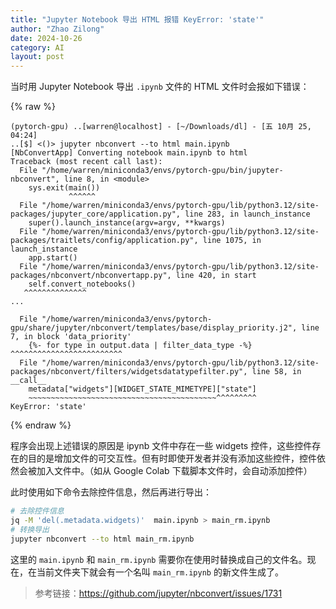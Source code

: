 ```yaml
---
title: "Jupyter Notebook 导出 HTML 报错 KeyError: 'state'"
author: "Zhao Zilong"
date: 2024-10-26
category: AI
layout: post
---
```


当时用 Jupyter Notebook 导出 `.ipynb` 文件的 HTML 文件时会报如下错误：

{% raw %}

```plaintext
(pytorch-gpu) ..[warren@localhost] - [~/Downloads/dl] - [五 10月 25, 04:24]
..[$] <()> jupyter nbconvert --to html main.ipynb
[NbConvertApp] Converting notebook main.ipynb to html
Traceback (most recent call last):
  File "/home/warren/miniconda3/envs/pytorch-gpu/bin/jupyter-nbconvert", line 8, in <module>
    sys.exit(main())
             ^^^^^^
  File "/home/warren/miniconda3/envs/pytorch-gpu/lib/python3.12/site-packages/jupyter_core/application.py", line 283, in launch_instance
    super().launch_instance(argv=argv, **kwargs)
  File "/home/warren/miniconda3/envs/pytorch-gpu/lib/python3.12/site-packages/traitlets/config/application.py", line 1075, in launch_instance
    app.start()
  File "/home/warren/miniconda3/envs/pytorch-gpu/lib/python3.12/site-packages/nbconvert/nbconvertapp.py", line 420, in start
    self.convert_notebooks()
   ^^^^^^^^^^^^^^
...

  File "/home/warren/miniconda3/envs/pytorch-gpu/share/jupyter/nbconvert/templates/base/display_priority.j2", line 7, in block 'data_priority'
    {%- for type in output.data | filter_data_type -%}
^^^^^^^^^^^^^^^^^^^^^^^^^
  File "/home/warren/miniconda3/envs/pytorch-gpu/lib/python3.12/site-packages/nbconvert/filters/widgetsdatatypefilter.py", line 58, in __call__
    metadata["widgets"][WIDGET_STATE_MIMETYPE]["state"]
    ~~~~~~~~~~~~~~~~~~~~~~~~~~~~~~~~~~~~~~~~~~^^^^^^^^^
KeyError: 'state'

```

{% endraw %}

程序会出现上述错误的原因是 ipynb 文件中存在一些 widgets 控件，这些控件存在的目的是增加文件的可交互性。但有时即使开发者并没有添加这些控件，控件依然会被加入文件中。（如从 Google Colab 下载脚本文件时，会自动添加控件）

此时使用如下命令去除控件信息，然后再进行导出：

```bash
# 去除控件信息
jq -M 'del(.metadata.widgets)'  main.ipynb > main_rm.ipynb
# 转换导出
jupyter nbconvert --to html main_rm.ipynb
```

这里的 `main.ipynb` 和 `main_rm.ipynb` 需要你在使用时替换成自己的文件名。现在，在当前文件夹下就会有一个名叫 `main_rm.ipynb` 的新文件生成了。

> 参考链接：<https://github.com/jupyter/nbconvert/issues/1731>
